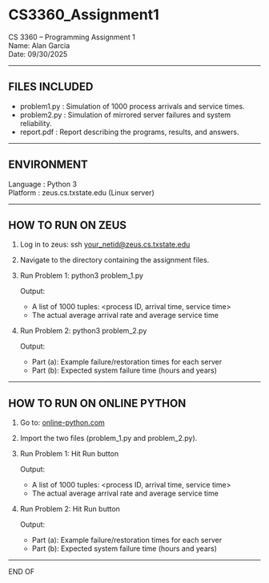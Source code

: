 # CS3360_Assignment1

CS 3360 – Programming Assignment 1  
Name: Alan Garcia  
Date: 09/30/2025  

------------------------------------------------------------
FILES INCLUDED
------------------------------------------------------------
- problem1.py   : Simulation of 1000 process arrivals and service times.
- problem2.py   : Simulation of mirrored server failures and system reliability.
- report.pdf    : Report describing the programs, results, and answers.

------------------------------------------------------------
ENVIRONMENT
------------------------------------------------------------
Language : Python 3  
Platform : zeus.cs.txstate.edu (Linux server)

------------------------------------------------------------
HOW TO RUN ON ZEUS
------------------------------------------------------------

1. Log in to zeus:
   ssh your_netid@zeus.cs.txstate.edu

2. Navigate to the directory containing the assignment files.

3. Run Problem 1:
   python3 problem_1.py

   Output:
   - A list of 1000 tuples: <process ID, arrival time, service time>
   - The actual average arrival rate and average service time

4. Run Problem 2:
   python3 problem_2.py

   Output:
   - Part (a): Example failure/restoration times for each server
   - Part (b): Expected system failure time (hours and years)

------------------------------------------------------------
HOW TO RUN ON ONLINE PYTHON
------------------------------------------------------------

1. Go to: [online-python.com](https://www.online-python.com/)

2. Import the two files (problem_1.py and problem_2.py).

3. Run Problem 1: Hit Run button

   Output:
   - A list of 1000 tuples: <process ID, arrival time, service time>
   - The actual average arrival rate and average service time

4. Run Problem 2: Hit Run button

   Output:
   - Part (a): Example failure/restoration times for each server
   - Part (b): Expected system failure time (hours and years)

------------------------------------------------------------
END OF
